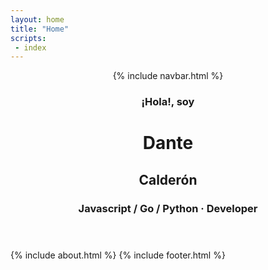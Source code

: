 ```yaml
---
layout: home  
title: "Home"
scripts:
 - index
---
```

<body itemscope="http://schema.org/Person" itemtype="http://schema.org/Blog">
  <header class="headerwrap" >
    <div class="header-image">      
      {% include navbar.html %}      
      <div class="container pt-md">        
            <div class="row title-container justify-content-center">
              <div class="col-md-4 col-lg-5 col-xl-3">
                <img class="avatar" src="{{ site.baseurl }}/{{ site.data.authors.primary.avatar }}" alt="">
              </div>
              <div class="col-md-8 col-lg-7 col-xl-7 general-info">                
                <div>
                  <h3 class="greeting">¡Hola!, soy</h3>
                  <h1 class="name">Dante</h1>
                  <h2 class="lastname">Calderón</h2> 
                  <h3 class="slogan">Javascript / Go / Python &#183; Developer</h3>               
                </div>
              </div>
            </div>
      </div>
    </div>
  </header>      
  {% include about.html %}  
  {% include footer.html %}    
</body>